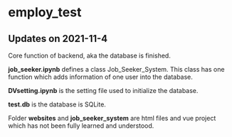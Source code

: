 # employ_test

## Updates on 2021-11-4

Core function of backend, aka the database is finished. 

**job_seeker.ipynb** defines a class Job_Seeker_System. This class has one function which adds information of one user into the database. 

**DVsetting.ipynb** is the setting file used to initialize the database. 

**test.db** is the database is SQLite.

Folder **websites** and **job_seeker_system** are html files and vue project which has not been fully learned and understood.
